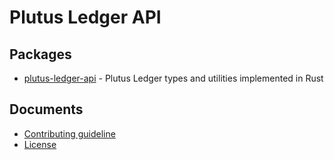 # Plutus Ledger API

## Packages

- [plutus-ledger-api](./plutus-ledger-api/) - Plutus Ledger types and utilities
  implemented in Rust

## Documents

- [Contributing guideline](/CONTRIBUTING.md)
- [License](/LICENSE)
